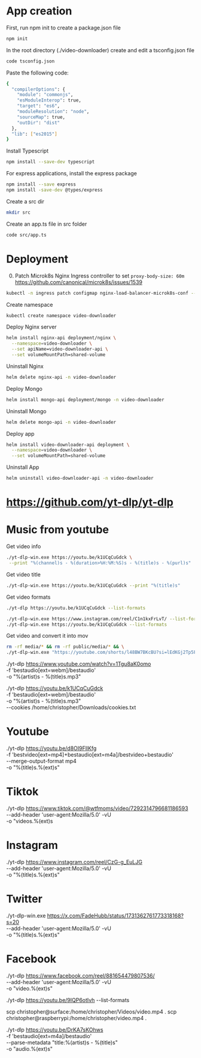 # App creation

First, run npm init to create a package.json file

```sh
npm init
```

In the root directory (./video-downloader) create and edit a tsconfig.json file

```sh
code tsconfig.json
```

Paste the following code:

```sh
{
  "compilerOptions": {
    "module": "commonjs",
    "esModuleInterop": true,
    "target": "es6",
    "moduleResolution": "node",
    "sourceMap": true,
    "outDir": "dist"
  },
  "lib": ["es2015"]
}
```

Install Typescript

```sh
npm install --save-dev typescript
```

For express applications, install the express package

```sh
npm install --save express
npm install -save-dev @types/express
```

Create a src dir

```sh
mkdir src
```

Create an app.ts file in src folder

```sh
code src/app.ts
```

# Deployment

0. Patch Microk8s Nginx Ingress controller
   to set `proxy-body-size: 60m`
   https://github.com/canonical/microk8s/issues/1539

```sh
kubectl -n ingress patch configmap nginx-load-balancer-microk8s-conf --patch "$(cat ./deployment/nginx/nginx-config-map-patch.yaml)"
```

Create namespace

```sh
kubectl create namespace video-downloader
```

Deploy Nginx server

```sh
helm install nginx-api deployment/nginx \
  --namespace=video-downloader \
  --set apiName=video-downloader-api \
  --set volumeMountPath=shared-volume
```

Uninstall Nginx

```sh
helm delete nginx-api -n video-downloader
```

Deploy Mongo

```sh
helm install mongo-api deployment/mongo -n video-downloader
```

Uninstall Mongo

```sh
helm delete mongo-api -n video-downloader
```

Deploy app

```sh
helm install video-downloader-api deployment \
  --namespace=video-downloader \
  --set volumeMountPath=shared-volume
```

Uninstall App

```sh
helm uninstall video-downloader-api -n video-downloader
```

# https://github.com/yt-dlp/yt-dlp

# Music from youtube

Get video info

```sh
./yt-dlp-win.exe https://youtu.be/k1UCqCuGdck \
 --print "%(channel)s - %(duration>%H:%M:%S)s - %(title)s - %(purl)s"
```

Get video title

```sh
./yt-dlp-win.exe https://youtu.be/k1UCqCuGdck --print "%(title)s"
```

Get video formats

```sh
./yt-dlp https://youtu.be/k1UCqCuGdck --list-formats

./yt-dlp-win.exe https://www.instagram.com/reel/C1n1kxFrLvT/ --list-formats
./yt-dlp-win.exe https://youtu.be/k1UCqCuGdck --list-formats
```

Get video and convert it into mov

```sh
rm -rf media/* && rm -rf public/media/* && \
./yt-dlp-win.exe "https://youtube.com/shorts/l48BW7BKcBU?si=lEdKGj2Tp5FEK_nI" -f "bestvideo[ext=mp4]+bestaudio[ext=m4a]/bestvideo+bestaudio" --remux-video mov --merge-output-format mov --postprocessor-args "-acodec aac -vcodec libx264" -o "media/659854d84d68229396c95e7c.%(ext)s"
```

./yt-dlp https://www.youtube.com/watch?v=1Tgu8aK0omo \
 -f 'bestaudio[ext=webm]/bestaudio' \
 -o "%(artist)s - %(title)s.mp3"

./yt-dlp https://youtu.be/k1UCqCuGdck \
 -f 'bestaudio[ext=webm]/bestaudio' \
 -o "%(artist)s - %(title)s.mp3" \
 --cookies /home/christopher/Downloads/cookies.txt

# Youtube

./yt-dlp https://youtu.be/d8OI9FllKfg \
 -f 'bestvideo[ext=mp4]+bestaudio[ext=m4a]/bestvideo+bestaudio' \
 --merge-output-format mp4 \
 -o "%(title)s.%(ext)s"

# Tiktok

./yt-dlp https://www.tiktok.com/@wtfmoms/video/7292314796681186593 \
--add-header 'user-agent:Mozilla/5.0' -vU \
 -o "videos.%(ext)s

# Instagram

./yt-dlp https://www.instagram.com/reel/CzG-g_EuLJG \
--add-header 'user-agent:Mozilla/5.0' -vU \
 -o "%(title)s.%(ext)s"

# Twitter

./yt-dlp-win.exe https://x.com/FadeHubb/status/1731362761773318168?s=20 \
--add-header 'user-agent:Mozilla/5.0' -vU \
-o "%(title)s.%(ext)s"

# Facebook

./yt-dlp https://www.facebook.com/reel/881654479807536/ \
--add-header 'user-agent:Mozilla/5.0' -vU \
 -o "video.%(ext)s"

./yt-dlp https://youtu.be/9IQP6otIvh --list-formats

scp christopher@surface:/home/christopher/Videos/video.mp4 .
scp christopher@raspberrypi:/home/christopher/video.mp4 .

./yt-dlp https://youtu.be/DrKA7sKOhws \
 -f 'bestaudio[ext=m4a]/bestaudio' \
 --parse-metadata "title:%(artist)s - %(title)s" \
 -o "audio.%(ext)s"
